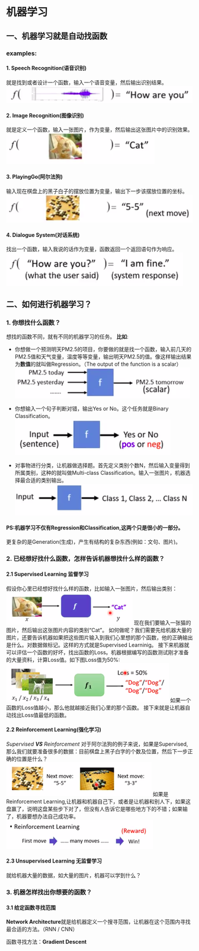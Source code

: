 
# 机器学习

## 一、机器学习就是自动找函数

### examples:

#### 1. Speech Recognition(语音识别)

就是找到或者设计一个函数，输入一个语音变量，然后输出识别结果。
![Speech Recognition](../assets/speech_recognition.png)

#### 2. Image Recognition(图像识别)

就是定义一个函数，输入一张图片，作为变量，然后输出这张图片中的识别效果。
![Image Recognition](../assets/image_recognition.png)

#### 3. PlayingGo(阿尔法狗)

输入现在棋盘上的黑子白子的摆放位置为变量，输出下一步该摆放位置的坐标。
![Playing Go](../assets/playing_go.png)

#### 4. Dialogue System(对话系统)

找出一个函数，输入我说的话作为变量，函数返回一个返回语句作为响应。
![Dialogue System](../assets/dialogue_system.png)

## 二、如何进行机器学习？　

### 1. 你想找什么函数？

想找的函数不同，就有不同的机器学习的任务。
**比如**:

+ 你想做一个预测明天PM2.5的项目，你要做的就是找一个函数，输入前几天的PM2.5值和天气变量，温度等等变量，输出明天PM2.5的值。像这样输出结果为**数值**的就叫做Regression。（The output of the function is a scalar）
![PM2.5](../assets/pm2.5_tomorrow.png)
+ 你想输入一个句子判断对错，输出Yes or No。这个任务就是Binary Classification。
![Binary CLassification](../assets/binary_classification.png)

+ 对事物进行分类，让机器做选择题。首先定义类别个数N，然后输入变量得到所属类别，这种的就叫做Multi-class Classification。输入一张图片，机器选择最合适的类别输出。
![Multi class Classification](../assets/multi_class.png)

#### PS:机器学习不仅有Regression和Classification,这两个只是很小的一部分。

更复杂的是Generation(生成)，产生有结构的复杂东西(例如：文句、图片)。

### 2. 已经想好找什么函数，怎样告诉机器想找什么样的函数？

#### 2.1 Supervised Learning 监督学习

假设你心里已经想好找什么样的函数，比如输入一张图片，然后输出类别：
![SUpervised Learning](../assets/supervised_learning.png)
现在我们要输入一张猫的图片，然后输出这张图片内容的类别“Cat”。
如何做呢？我们需要先给机器大量的图片，还要告诉机器如果把这些图片输入到我们心里想的那个函数，他的正确输出是什么。对数据做标记。这样的方式就是Supervised Learninig。
接下来机器就可以评估一个函数的好坏，找出函数的Loss。机器根据编写的函数测试刚才准备的大量资料，计算Loss值。如下图Loss值为50%:
![Loss](../assets/loss.png)
如果一个函数的Loss值越小，那么他就越接近我们心里的那个函数。
接下来就是让机器自动找出Loss值最低的函数。

#### 2.2 Reinforcement Learning(强化学习)

*Supervised **VS** Reinforcement*
对于阿尔法狗的例子来说，如果是Supervised,那么我们就要准备很多的数据：目前棋盘上黑子白字的个数及位置，然后下一步正确的位置是什么？
![Supervised](../assets/supervised_01.png)
如果是Reinforcement Learning,让机器和机器自己下，或者是让机器和别人下，如果这盘赢了，说明这盘某些步下对了，但没有人告诉它是哪些地方下的不错；如果输了，机器要想办法自己成功率。
![Reinforcement](../assets/reinforcement.png)

#### 2.3 Unsupervised Learning 无监督学习

就给机器大量的数据，如大量的图片，机器可以学到什么？

### 3. 机器怎样找出你想要的函数？

#### 3.1 给定函数寻找范围

**Network Architecture**就是给机器定义一个搜寻范围，让机器在这个范围内寻找最合适的方法。（RNN / CNN）

函数寻找方法：**Gradient Descent** 
